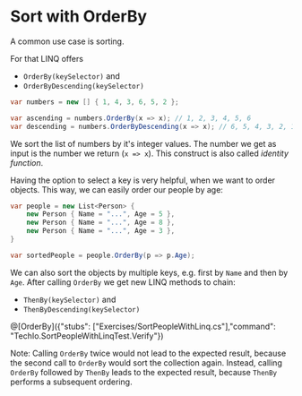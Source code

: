 # Sort with OrderBy

A common use case is sorting.

For that LINQ offers
* `OrderBy(keySelector)` and
* `OrderByDescending(keySelector)`

```c#
var numbers = new [] { 1, 4, 3, 6, 5, 2 };

var ascending = numbers.OrderBy(x => x); // 1, 2, 3, 4, 5, 6
var descending = numbers.OrderByDescending(x => x); // 6, 5, 4, 3, 2, 1
```

We sort the list of numbers by it's integer values.
The number we get as input is the number we return (`x => x`).
This construct is also called *identity function*.

Having the option to select a key is very helpful, when we want to order objects.
This way, we can easily order our people by age:

```c#
var people = new List<Person> {
    new Person { Name = "...", Age = 5 },
    new Person { Name = "...", Age = 8 },
    new Person { Name = "...", Age = 3 },
}

var sortedPeople = people.OrderBy(p => p.Age);
```

We can also sort the objects by multiple keys, e.g. first by `Name` and then by `Age`.
After calling `OrderBy` we get new LINQ methods to chain:

* `ThenBy(keySelector)` and
* `ThenByDescending(keySelector)`

@[OrderBy]({"stubs": ["Exercises/SortPeopleWithLinq.cs"],"command": "TechIo.SortPeopleWithLinqTest.Verify"})

Note: Calling `OrderBy` twice would not lead to the expected result, because the second call to `OrderBy` would sort the collection again. Instead, calling `OrderBy` followed by `ThenBy` leads to the expected result, because `ThenBy` performs a subsequent ordering.